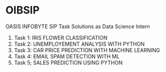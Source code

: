 # OIBSIP
OASIS INFOBYTE SIP Task Solutions as Data Science Intern

1. Task 1: IRIS FLOWER CLASSIFICATION
2. Task 2: UNEMPLOYEMENT ANALYSIS WITH PYTHON
3. Task 3: CAR PRICE PREDICTION WITH MACHINE LEARNING
4. Task 4: EMAIL SPAM DETECTION WITH ML
5. Task 5; SALES PREDICTION USING PYTHON
